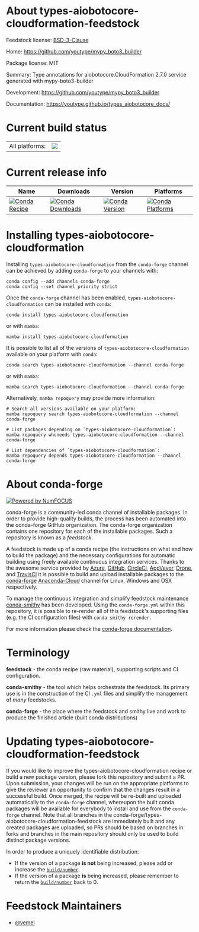 About types-aiobotocore-cloudformation-feedstock
================================================

Feedstock license: [BSD-3-Clause](https://github.com/conda-forge/types-aiobotocore-cloudformation-feedstock/blob/main/LICENSE.txt)

Home: https://github.com/youtype/mypy_boto3_builder

Package license: MIT

Summary: Type annotations for aiobotocore.CloudFormation 2.7.0 service generated with mypy-boto3-builder

Development: https://github.com/youtype/mypy_boto3_builder

Documentation: https://youtype.github.io/types_aiobotocore_docs/

Current build status
====================


<table><tr><td>All platforms:</td>
    <td>
      <a href="https://dev.azure.com/conda-forge/feedstock-builds/_build/latest?definitionId=16773&branchName=main">
        <img src="https://dev.azure.com/conda-forge/feedstock-builds/_apis/build/status/types-aiobotocore-cloudformation-feedstock?branchName=main">
      </a>
    </td>
  </tr>
</table>

Current release info
====================

| Name | Downloads | Version | Platforms |
| --- | --- | --- | --- |
| [![Conda Recipe](https://img.shields.io/badge/recipe-types--aiobotocore--cloudformation-green.svg)](https://anaconda.org/conda-forge/types-aiobotocore-cloudformation) | [![Conda Downloads](https://img.shields.io/conda/dn/conda-forge/types-aiobotocore-cloudformation.svg)](https://anaconda.org/conda-forge/types-aiobotocore-cloudformation) | [![Conda Version](https://img.shields.io/conda/vn/conda-forge/types-aiobotocore-cloudformation.svg)](https://anaconda.org/conda-forge/types-aiobotocore-cloudformation) | [![Conda Platforms](https://img.shields.io/conda/pn/conda-forge/types-aiobotocore-cloudformation.svg)](https://anaconda.org/conda-forge/types-aiobotocore-cloudformation) |

Installing types-aiobotocore-cloudformation
===========================================

Installing `types-aiobotocore-cloudformation` from the `conda-forge` channel can be achieved by adding `conda-forge` to your channels with:

```
conda config --add channels conda-forge
conda config --set channel_priority strict
```

Once the `conda-forge` channel has been enabled, `types-aiobotocore-cloudformation` can be installed with `conda`:

```
conda install types-aiobotocore-cloudformation
```

or with `mamba`:

```
mamba install types-aiobotocore-cloudformation
```

It is possible to list all of the versions of `types-aiobotocore-cloudformation` available on your platform with `conda`:

```
conda search types-aiobotocore-cloudformation --channel conda-forge
```

or with `mamba`:

```
mamba search types-aiobotocore-cloudformation --channel conda-forge
```

Alternatively, `mamba repoquery` may provide more information:

```
# Search all versions available on your platform:
mamba repoquery search types-aiobotocore-cloudformation --channel conda-forge

# List packages depending on `types-aiobotocore-cloudformation`:
mamba repoquery whoneeds types-aiobotocore-cloudformation --channel conda-forge

# List dependencies of `types-aiobotocore-cloudformation`:
mamba repoquery depends types-aiobotocore-cloudformation --channel conda-forge
```


About conda-forge
=================

[![Powered by
NumFOCUS](https://img.shields.io/badge/powered%20by-NumFOCUS-orange.svg?style=flat&colorA=E1523D&colorB=007D8A)](https://numfocus.org)

conda-forge is a community-led conda channel of installable packages.
In order to provide high-quality builds, the process has been automated into the
conda-forge GitHub organization. The conda-forge organization contains one repository
for each of the installable packages. Such a repository is known as a *feedstock*.

A feedstock is made up of a conda recipe (the instructions on what and how to build
the package) and the necessary configurations for automatic building using freely
available continuous integration services. Thanks to the awesome service provided by
[Azure](https://azure.microsoft.com/en-us/services/devops/), [GitHub](https://github.com/),
[CircleCI](https://circleci.com/), [AppVeyor](https://www.appveyor.com/),
[Drone](https://cloud.drone.io/welcome), and [TravisCI](https://travis-ci.com/)
it is possible to build and upload installable packages to the
[conda-forge](https://anaconda.org/conda-forge) [Anaconda-Cloud](https://anaconda.org/)
channel for Linux, Windows and OSX respectively.

To manage the continuous integration and simplify feedstock maintenance
[conda-smithy](https://github.com/conda-forge/conda-smithy) has been developed.
Using the ``conda-forge.yml`` within this repository, it is possible to re-render all of
this feedstock's supporting files (e.g. the CI configuration files) with ``conda smithy rerender``.

For more information please check the [conda-forge documentation](https://conda-forge.org/docs/).

Terminology
===========

**feedstock** - the conda recipe (raw material), supporting scripts and CI configuration.

**conda-smithy** - the tool which helps orchestrate the feedstock.
                   Its primary use is in the construction of the CI ``.yml`` files
                   and simplify the management of *many* feedstocks.

**conda-forge** - the place where the feedstock and smithy live and work to
                  produce the finished article (built conda distributions)


Updating types-aiobotocore-cloudformation-feedstock
===================================================

If you would like to improve the types-aiobotocore-cloudformation recipe or build a new
package version, please fork this repository and submit a PR. Upon submission,
your changes will be run on the appropriate platforms to give the reviewer an
opportunity to confirm that the changes result in a successful build. Once
merged, the recipe will be re-built and uploaded automatically to the
`conda-forge` channel, whereupon the built conda packages will be available for
everybody to install and use from the `conda-forge` channel.
Note that all branches in the conda-forge/types-aiobotocore-cloudformation-feedstock are
immediately built and any created packages are uploaded, so PRs should be based
on branches in forks and branches in the main repository should only be used to
build distinct package versions.

In order to produce a uniquely identifiable distribution:
 * If the version of a package **is not** being increased, please add or increase
   the [``build/number``](https://docs.conda.io/projects/conda-build/en/latest/resources/define-metadata.html#build-number-and-string).
 * If the version of a package **is** being increased, please remember to return
   the [``build/number``](https://docs.conda.io/projects/conda-build/en/latest/resources/define-metadata.html#build-number-and-string)
   back to 0.

Feedstock Maintainers
=====================

* [@vemel](https://github.com/vemel/)

